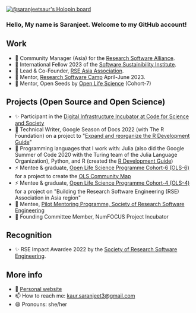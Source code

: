 [![@saranjeetsaur's Holopin board](https://holopin.io/api/user/board?user=saranjeetkaur)](https://www.holopin.io/@saranjeetkaur)


### Hello, My name is Saranjeet. Welcome to my GitHub account!

<!--
**SaranjeetKaur/SaranjeetKaur** is a ✨ _special_ ✨ repository because its `README.md` (this file) appears on your GitHub profile.

Here are some ideas to get you started:
- 🌱 I’m currently learning ...
- 👯 I’m looking to collaborate on ...
- 🤔 I’m looking for help with ...
- 💬 Ask me about ...
- ⚡ Fun fact: ...
-->

## Work

- 🔭 Community Manager (Asia) for the [Research Software Alliance](https://www.researchsoft.org).
- 🦋 International Fellow 2023 of the [Software Sustainibility Institute](https://www.software.ac.uk/blog/2022-12-15-announcing-2023-software-sustainability-institute-fellows).
- 🌻 Lead & Co-Founder, [RSE Asia Association](https://github.com/rse-asia).
- 🍁 Mentor, [Research Software Camp](https://www.software.ac.uk/research-software-camps) April-June 2023.
- 🍁 Mentor, Open Seeds by [Open Life Science](https://openlifesci.org) (Cohort-7)

## Projects (Open Source and Open Science)

- ✨ Participant in the [Digital Infrastructure Incubator at Code for Science and Society](https://incubator.codeforscience.org/)
- 💮 Technical Writer, Google Season of Docs 2022 (with The R Foundation) on a project to "[Expand and reorganize the R Development Guide](https://github.com/rstats-gsod/gsod2022/wiki/GSOD-2022-Proposal)"
- 🌱 Programming languages that I work with: Julia (also did the Google Summer of Code 2020 with the Turing team of the Julia Language Organization), Python, and R (created the [R Development Guide](https://contributor.r-project.org/rdevguide/))
- ⚡ Mentee & graduate, [Open Life Science Programme Cohort-6 (OLS-6)](https://openlifesci.org/ols-6/projects-participants/) for a project to create the [OLS Community Map](https://github.com/open-life-science/ols_community_map)
- ⚡ Mentee & graduate, [Open Life Science Programme Cohort-4 (OLS-4)](https://openlifesci.org/ols-4/projects-participants/) for a project on "Building the Research Software Engineering (RSE) Association in Asia region"
- 🌟 Mentee, [Pilot Mentoring Programme, Society of Research Software Engineering](https://society-rse.org/events/pilot-mentoring-programme/)
- 🍁 Founding Committee Member, NumFOCUS Project Incubator


## Recognition

- ✨ RSE Impact Awardee 2022 by the [Society of Research Software Engineering](https://society-rse.org/).

## More info

- 💬 [Personal website](https://saranjeetkaur.github.io/About-Me/)
- 📫 How to reach me: kaur.saranjeet3@gmail.com
- 😄 Pronouns: she/her
